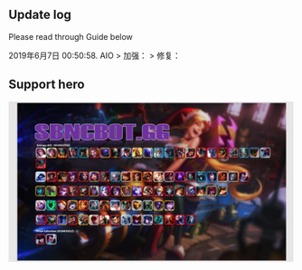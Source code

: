 ## Update log
Please read through Guide below

2019年6月7日 00:50:58. AIO
	> 加强：
	> 修复：

## Support hero
  ![支持英雄](https://github.com/Entropy-AIO/Dependencies/blob/master/Other/Champion.jpg)
